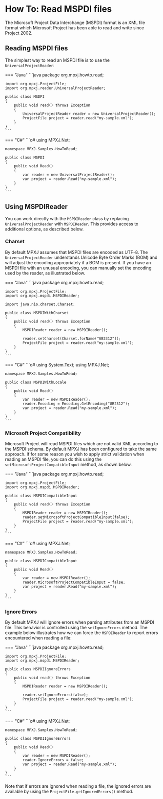 # How To: Read MSPDI files
The Microsoft Project Data Interchange (MSPDI) format is an XML file format
which Microsoft Project has been able to read and write since Project 2002.

## Reading MSPDI files
The simplest way to read an MSPDI file is to use the `UniversalProjectReader`:

=== "Java"
	```java
	package org.mpxj.howto.read;
	
	import org.mpxj.ProjectFile;
	import org.mpxj.reader.UniversalProjectReader;
	
	public class MSDPI
	{
		public void read() throws Exception
		{
			UniversalProjectReader reader = new UniversalProjectReader();
			ProjectFile project = reader.read("my-sample.xml");
		}
	}
	```

=== "C#"
	```c#
	using MPXJ.Net;
	
	namespace MPXJ.Samples.HowToRead;

	public class MSPDI
	{
		public void Read()
		{
			var reader = new UniversalProjectReader();
			var project = reader.Read("my-sample.xml");
		}
	}
	```

## Using MSPDIReader
You can work directly with the `MSPDIReader` class by replacing
`UniversalProjectReader` with `MSPDIReader`. This provides access to additional
options, as described below.

### Charset
By default MPXJ assumes that MSPDI files are encoded as UTF-8. The
`UniversalProjectReader` understands Unicode Byte Order Marks (BOM) and will
adjust the encoding appropriately if a BOM is present. If you have an MSPDI file
with an unusual encoding, you can manually set the encoding used by the reader,
as illustrated below.

=== "Java"
	```java
	package org.mpxj.howto.read;
	
	import org.mpxj.ProjectFile;
	import org.mpxj.mspdi.MSPDIReader;
	
	import java.nio.charset.Charset;
	
	public class MSPDIWithCharset
	{
		public void read() throws Exception
		{
			MSPDIReader reader = new MSPDIReader();
	
			reader.setCharset(Charset.forName("GB2312"));
			ProjectFile project = reader.read("my-sample.xml");
		}
	}
	```

=== "C#"
	```c#
	using System.Text;
	using MPXJ.Net;
	
	namespace MPXJ.Samples.HowToRead;

	public class MSPDIWithLocale
	{
		public void Read()
		{
			var reader = new MSPDIReader();
			reader.Encoding = Encoding.GetEncoding("GB2312");
			var project = reader.Read("my-sample.xml");
		}
	}
	```

### Microsoft Project Compatibility
Microsoft Project will read MSPDI files which are not valid XML according to the
MSPDI schema. By default MPXJ has been configured to take the same approach. If
for some reason you wish to apply strict validation when reading an MSPDI file,
you can do this using the  `setMicrosoftProjectCompatibleInput` method, as shown
below.

=== "Java"
	```java
	package org.mpxj.howto.read;
	
	import org.mpxj.ProjectFile;
	import org.mpxj.mspdi.MSPDIReader;
	
	public class MSPDICompatibleInput
	{
		public void read() throws Exception
		{
			MSPDIReader reader = new MSPDIReader();
			reader.setMicrosoftProjectCompatibleInput(false);
			ProjectFile project = reader.read("my-sample.xml");
		}
	}
	```

=== "C#"
	```c#
	using MPXJ.Net;
	
	namespace MPXJ.Samples.HowToRead;

	public class MSPDICompatibleInput
	{
		public void Read()
		{
			var reader = new MSPDIReader();
			reader.MicrosoftProjectCompatibleInput = false;
			var project = reader.Read("my-sample.xml");
		}
	}
	```

### Ignore Errors
By default MPXJ will ignore errors when parsing attributes from an MSPDI file.
This behavior is controlled using the `setIgnoreErrors` method. The example
below illustrates how we can force the `MSPDIReader` to report
errors encountered when reading a file:

=== "Java"
	```java
	package org.mpxj.howto.read;
	
	import org.mpxj.ProjectFile;
	import org.mpxj.mspdi.MSPDIReader;
	
	public class MSPDIIgnoreErrors
	{
		public void read() throws Exception
		{
			MSPDIReader reader = new MSPDIReader();
	
			reader.setIgnoreErrors(false);
			ProjectFile project = reader.read("my-sample.xml");
		}
	}
	```

=== "C#"
	```c#
	using MPXJ.Net;
	
	namespace MPXJ.Samples.HowToRead;
	
	public class MSPDIIgnoreErrors
	{
	 	public void Read()
	 	{
		  	var reader = new MSPDIReader();
		  	reader.IgnoreErrors = false;
		  	var project = reader.Read("my-sample.xml");
	 	}
	}
	```

Note that if errors are ignored when reading a file, the ignored errors
are available by using the `ProjectFile.getIgnoredErrors()` method.
